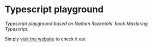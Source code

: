 # Typescript playground

*Typescript playground based on Nathan Rozentals' book Mastering Typescript.*

Simply [visit the website](https://amadeusz-chomiak.github.io/typescript-book-playground/) to check it out
